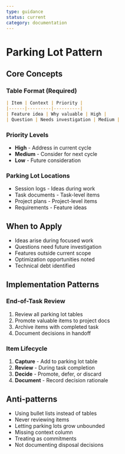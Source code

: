 ```yaml
---
type: guidance
status: current
category: documentation
---
```

# Parking Lot Pattern

## Core Concepts

### Table Format (Required)
```markdown
| Item | Context | Priority |
|------|---------|----------|
| Feature idea | Why valuable | High |
| Question | Needs investigation | Medium |
```

### Priority Levels
- **High** - Address in current cycle
- **Medium** - Consider for next cycle
- **Low** - Future consideration

### Parking Lot Locations
- Session logs - Ideas during work
- Task documents - Task-level items
- Project plans - Project-level items
- Requirements - Feature ideas

## When to Apply
- Ideas arise during focused work
- Questions need future investigation
- Features outside current scope
- Optimization opportunities noted
- Technical debt identified

## Implementation Patterns

### End-of-Task Review
1. Review all parking lot tables
2. Promote valuable items to project docs
3. Archive items with completed task
4. Document decisions in handoff

### Item Lifecycle
1. **Capture** - Add to parking lot table
2. **Review** - During task completion
3. **Decide** - Promote, defer, or discard
4. **Document** - Record decision rationale

## Anti-patterns
- Using bullet lists instead of tables
- Never reviewing items
- Letting parking lots grow unbounded
- Missing context column
- Treating as commitments
- Not documenting disposal decisions

